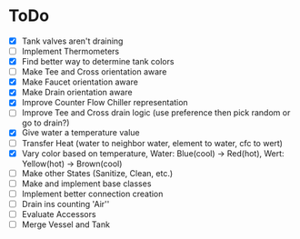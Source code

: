 # ToDo

- [X] Tank valves aren't draining
- [ ] Implement Thermometers
- [X] Find better way to determine tank colors 
- [ ] Make Tee and Cross orientation aware
- [X] Make Faucet orientation aware
- [X] Make Drain orientation aware
- [X] Improve Counter Flow Chiller representation
- [ ] Improve Tee and Cross drain logic (use preference then pick random or go to drain?)
- [X] Give water a temperature value
- [ ] Transfer Heat (water to neighbor water, element to water, cfc to wert)
- [X] Vary color based on temperature, Water: Blue(cool) -> Red(hot), Wert: Yellow(hot) -> Brown(cool)
- [ ] Make other States (Sanitize, Clean, etc.)
- [ ] Make and implement base classes
- [ ] Implement better connection creation
- [ ] Drain ins counting 'Air''
- [ ] Evaluate Accessors
- [ ] Merge Vessel and Tank 